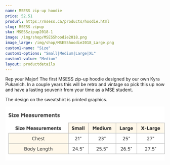 ```yaml
---
name: MSESS zip-up hoodie
price: 52.51
produrl: https://msess.ca/products/hoodie.html
slug: MSESS-zipup
sku: MSESSzipup2018-1
image: /img/shop/MSESShoodie2018.png
image_large: /img/shop/MSESShoodie2018_Large.png
custom1-name: "Size"
custom1-options: "Small|Medium|Large|XL"
custom1-value: "Medium"
layout: productdetails
---
```

Rep your Major! The first MSESS zip-up hoodie designed by our own Kyra Pukanich. In a couple years this will be retro and vintage so pick this up now and have a lasting souvenir from your time as a MSE student.

The design on the sweatshirt is printed graphics.

<img src="/img/shop/zipupSizing.png" alt="Zip-up Sizing Chart" id="responsive-image" class="thumbnail"/>
